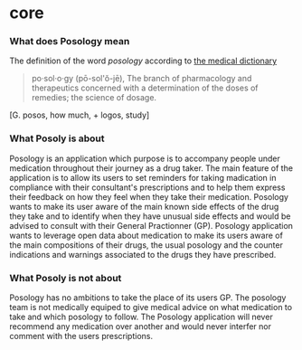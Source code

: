 # core

### What does Posology mean

The definition of the word _posology_ according to [the medical dictionary](https://medical-dictionary.thefreedictionary.com/posology)


> po·sol·o·gy (pō-sol'ŏ-jē),
The branch of pharmacology and therapeutics concerned with a determination of the doses of remedies; the science of dosage.

[G. posos, how much, + logos, study]
>

### What Posoly is about

Posology is an application which purpose is to accompany people under medication throughout their journey as a drug taker.
The main feature of the application is to allow its users to set reminders for taking madication in compliance with their consultant's prescriptions and to help them express their feedback on how they feel when they take their medication.
Posology wants to make its user aware of the main known side effects of the drug they take and to identify when they have unusual side effects and would be advised to consult with their General Practionner (GP).
Posology application wants to leverage open data about medication to make its users aware of the main compositions of their drugs, the usual posology and the counter indications and warnings associated to the drugs they have prescribed.

### What Posoly is not about

Posology has no ambitions to take the place of its users GP. 
The posology team is not medically equiped to give medical advice on what medication to take and which posology to follow.
The Posology application will never recommend any medication over another and would never interfer nor comment with the users prescriptions.
